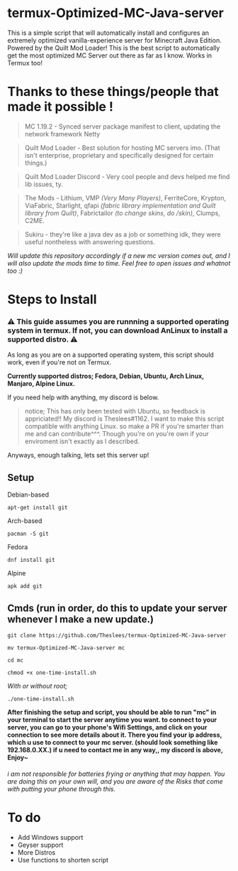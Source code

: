 # termux-Optimized-MC-Java-server
This is a simple script that will automatically install and configures an extremely optimized vanilla-experience server for Minecraft Java Edition. Powered by the Quilt Mod Loader! This is the best script to automatically get the most optimized MC Server out there as far as I know. Works in Termux too!

# Thanks to these things/people that made it possible !
> MC 1.19.2 - Synced server package manifest to client, updating the network framework Netty

> Quilt Mod Loader - Best solution for hosting MC servers imo. (That isn't enterprise, proprietary and specifically designed for certain things.)

> Quilt Mod Loader Discord - Very cool people and devs helped me find lib issues, ty.

> The Mods - Lithium, VMP *(Very Many Players)*, FerriteCore, Krypton, ViaFabric, Starlight, qfapi *(fabric library implementation and Quilt library from Quilt)*, Fabrictailor *(to change skins, do /skin)*, Clumps, C2ME.

> Sukiru - they're like a java dev as a job or something idk, they were useful nontheless with answering questions.

*Will update this repository accordingly if a new mc version comes out, and I will also update the mods time to time. Feel free to open issues and whatnot too :)*
# Steps to Install

### ⚠️ This guide assumes you are runnning a supported operating system in termux. If not, you can download AnLinux to install a supported distro. ⚠️
As long as you are on a supported operating system, this script should work, even if you're not on Termux.

**Currently supported distros; Fedora, Debian, Ubuntu, Arch Linux, Manjaro, Alpine Linux.**

If you need help with anything, my discord is below.

> notice; This has only been tested with Ubuntu, so feedback is appriciated!! My discord is Theslees#1162. I want to make this script compatible with anything Linux. so make a PR if you're smarter than me and can contribute^^^. Though you're on you're own if your enviroment isn't exactly as I described.

Anyways, enough talking, lets set this server up!

## Setup
Debian-based

`apt-get install git`

Arch-based

`pacman -S git`

Fedora

`dnf install git`

Alpine

`apk add git`

## Cmds (run in order, do this to update your server whenever I make a new update.)
`git clone https://github.com/Theslees/termux-Optimized-MC-Java-server`

`mv termux-Optimized-MC-Java-server mc`

`cd mc`

`chmod +x one-time-install.sh`

*With or without root;*

`./one-time-install.sh`

**After finishing the setup and script, you should be able to run "mc" in your terminal to start the server anytime you want. to connect to your server, you can go to your phone's Wifi Settings, and click on your connection to see more details about it. There you find your ip address, which u use to connect to your mc server. (should look something like 192.168.0.XX.) if u need to contact me in any way,, my discord is above, Enjoy~**

###### i am not responsible for batteries frying or anything that may happen. You are doing this on your own will, and you are aware of the Risks that come with putting your phone through this.

# To do
- Add Windows support
- Geyser support
- More Distros
- Use functions to shorten script
